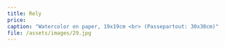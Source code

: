 ```yaml
---
title: Rely
price:
caption: "Watercolor on paper, 19x19cm <br> (Passepartout: 30x30cm)" 
file: /assets/images/29.jpg
---
```

